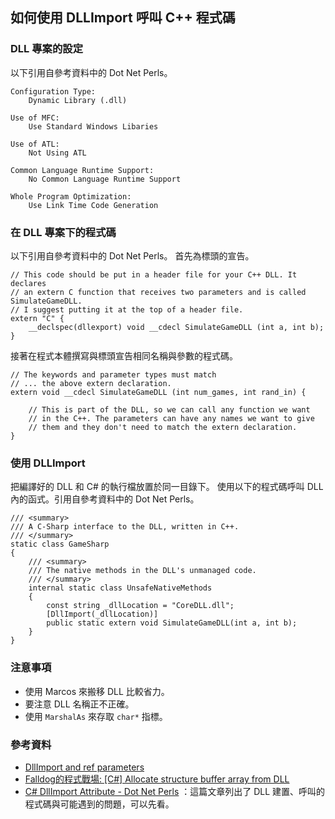 ## 如何使用 DLLImport 呼叫 C++ 程式碼

### DLL 專案的設定

以下引用自參考資料中的 Dot Net Perls。

```
Configuration Type:
    Dynamic Library (.dll)

Use of MFC:
    Use Standard Windows Libaries

Use of ATL:
    Not Using ATL

Common Language Runtime Support:
    No Common Language Runtime Support

Whole Program Optimization:
    Use Link Time Code Generation
```

### 在 DLL 專案下的程式碼

以下引用自參考資料中的 Dot Net Perls。
首先為標頭的宣告。

```
// This code should be put in a header file for your C++ DLL. It declares
// an extern C function that receives two parameters and is called SimulateGameDLL.
// I suggest putting it at the top of a header file.
extern "C" {
    __declspec(dllexport) void __cdecl SimulateGameDLL (int a, int b);
}
```

接著在程式本體撰寫與標頭宣告相同名稱與參數的程式碼。

```
// The keywords and parameter types must match
// ... the above extern declaration.
extern void __cdecl SimulateGameDLL (int num_games, int rand_in) {

    // This is part of the DLL, so we can call any function we want
    // in the C++. The parameters can have any names we want to give
    // them and they don't need to match the extern declaration.
}
```

### 使用 DLLImport

把編譯好的 DLL 和 C# 的執行檔放置於同一目錄下。
使用以下的程式碼呼叫 DLL 內的函式。引用自參考資料中的 Dot Net Perls。

```
/// <summary>
/// A C-Sharp interface to the DLL, written in C++.
/// </summary>
static class GameSharp
{
    /// <summary>
    /// The native methods in the DLL's unmanaged code.
    /// </summary>
    internal static class UnsafeNativeMethods
    {
        const string _dllLocation = "CoreDLL.dll";
        [DllImport(_dllLocation)]
        public static extern void SimulateGameDLL(int a, int b);
    }
}
```

### 注意事項

- 使用 Marcos 來搬移 DLL 比較省力。
- 要注意 DLL 名稱正不正確。
- 使用 `MarshalAs` 來存取 `char*` 指標。

### 參考資料

- [DllImport and ref parameters](https://social.msdn.microsoft.com/Forums/vstudio/en-US/9b1c472b-7b0c-4ccc-a4fd-d64e23a82072/dllimport-and-ref-parameters?forum=csharpgeneral) 
- [Falldog的程式戰場: [C#] Allocate structure buffer array from DLL](http://falldog7.blogspot.com/2015/01/c-sharp-allocate-structure-buffer-array-dll.html)
- [C# DllImport Attribute - Dot Net Perls](https://www.dotnetperls.com/dllimport) ：這篇文章列出了 DLL 建置、呼叫的程式碼與可能遇到的問題，可以先看。